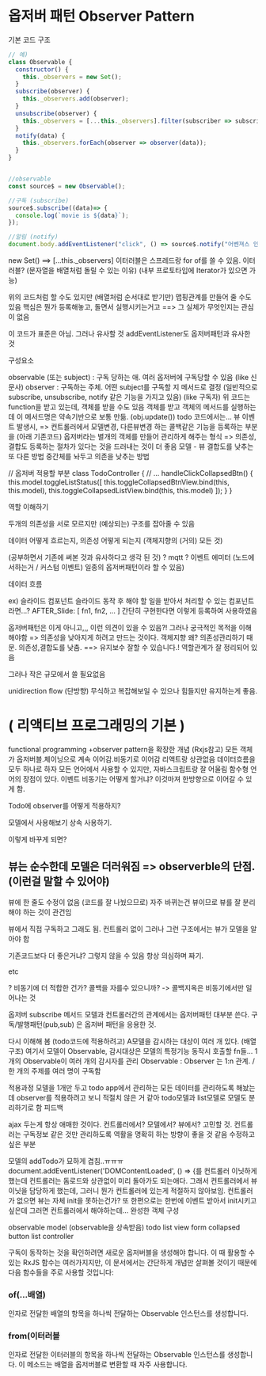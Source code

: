 
# 옵저버 패턴 Observer Pattern
기본 코드 구조
```js
// 예)
class Observable {
  constructor() {
    this._observers = new Set();
  }
  subscribe(observer) {
    this._observers.add(observer);
  }
  unsubscribe(observer) {
    this._observers = [...this._observers].filter(subscriber => subscriber !== observer);
  }
  notify(data) {
    this._observers.forEach(observer => observer(data));
  }
}


//observable
const source$ = new Observable();

//구독 (subscribe)
source$.subscribe((data)=> {
  console.log(`movie is ${data}`);
});

//알림 (notify)
document.body.addEventListener("click", () => source$.notify("어벤져스 인피니티워"));
```
new Set() ==> [...this._observers]
이터러블은 스프레드랑 for of를 쓸 수 있음.
이터러블? (문자열을 배열처럼 돌릴 수 있는 이유)
(내부 프로토타입에 Iterator가 있으면 가능)

위의 코드처럼 할 수도 있지만 (배열처럼 순서대로 받기만) 맵핑관계를 만들어 줄 수도 있음
핵심은 뭔가 등록해놓고, 돌면서 실행시키는거고 ==> 그 실체가 무엇인지는 관심이 없음

이 코드가 표준은 아님. 그러나 유사할 것
addEventListener도 옵저버패턴과 유사한 것


구성요소

observable (또는 subject) : 구독 당하는 애. 여러 옵저버에 구독당할 수 있음 (like 신문사)
observer : 구독하는 주체. 어떤 subject를 구독할 지 메서드로 결정 (일반적으로 subscribe, unsubscribe, notify 같은 기능을 가지고 있음) (like 구독자) 위 코드는 function을 받고 있는데, 객체를 받을 수도 있음
객체를 받고 객체의 메서드를 실행하는데 이 메서드명은 약속기반으로 보통 만듦. (obj.update())
todo 코드에서는... 뷰 이벤트 발생시, => 컨트롤러에서 모델변경, 다른뷰변경 하는 콜백같은 기능을 등록하는 부분을 (아래 기존코드)
옵저버라는 별개의 객체를 만들어 관리하게 해주는 형식 => 의존성,결합도
등록하는 절차가 있다는 것을 드러내는 것이 더 좋음
모델 - 뷰 결합도를 낮추는 또 다른 방법 중간체를 놔두고 의존을 낮추는 방법

// 옵저버 적용할 부분
class TodoController {
  // ...
  handleClickCollapsedBtn() {
    this.model.toggleListStatus([
      this.toggleCollapsedBtnView.bind(this, this.model),
      this.toggleCollapsedListView.bind(this, this.model)
    ]);
  }
}

역할 이해하기

두개의 의존성을 서로 모르지만 (예상되는) 구조를 잡아줄 수 있음

데이터 어떻게 흐르는지, 의존성 어떻게 되는지 (객체지향의 (거의) 모든 것)


(공부하면서 기존에 써본 것과 유사하다고 생각 된 것)
? mqtt
? 이벤트 에미터 (노드에서하는거 / 커스텀 이벤트) 일종의 옵저버패턴이라 할 수 있음)


데이터 흐름

ex) 슬라이드 컴포넌트
슬라이드 동작 후 해야 할 일을 받아서 처리할 수 있는 컴포넌트라면...?
AFTER_Slide: [ fn1, fn2, ... ] 간단히 구현한다면 이렇게 등록하여 사용하였음


옵저버패턴은 이게 아니고,,, 이런 의견이 있을 수 있음?! 그러나 궁극적인 목적을 이해해야함 => 의존성을 낮아지게 하려고 만드는 것이다. 객체지향 왜? 의존성관리하기 때문.
의존성,결합도를 낮춤. ==> 유지보수 잘할 수 있습니다.!
역할관계가 잘 정리되어 있음


그러나 작은 규모에서 쓸 필요없음

unidirection flow (단방향) 무식하고 복잡해보일 수 있으나 힘들지만 유지하는게 좋음.


# ( 리액티브 프로그래밍의 기본 )

functional programming
+observer pattern을 확장한 개념
(Rxjs참고)
모든 객체가 옵저버블.체이닝으로 계속 이어감.비동기로 이어감
리액트랑 상관없음
데이터흐름을 모두 하나로 하자
모든 언어에서 사용할 수 있지만, 자바스크립트랑 잘 어울림
함수형 언어의 장점이 있다. 이벤트 비동기는 어떻게 할거냐? 이것마져 한방향으로 이어갈 수 있게 함.


Todo에 observer를 어떻게 적용하지?

모델에서 사용해보기 상속 사용하기.

이렇게 바꾸게 되면?
## 뷰는 순수한데 모델은 더러워짐 => observerble의 단점.(이런걸 말할 수 있어야)
뷰에 한 줄도 수정이 없음 (코드를 잘 나눴으므로) 자주 바뀌는건 뷰이므로 뷰를 잘 분리해야 하는 것이 관건임

뷰에서 직접 구독하고 그래도 됨. 컨트롤러 없이
그러나 그런 구조에서는 뷰가 모델을 알아야 함

기존코드보다 더 좋은거냐? 그렇지 않을 수 있음
항상 의심하며 짜기.


etc

? 비동기에 더 적합한 건가?
콜백을 자를수 있으니까?
-> 콜백지옥은 비동기에서만 일어나는 것

옵저버 subscribe 메서드
모델과 컨트롤러간의 관계에서는 옵저버패턴 대부분 쓴다.
구독/발행패턴(pub,sub) 은 옵저버 패턴을 응용한 것.

다시 이해해 봄 (todo코드에 적용하려고)
A모델을 감시하는 대상이 여러 개 있다. (배열구조)
여기서 모델이 Observable, 감시대상은 모델의 특정기능 동작시 호출할 fn들...
1개의 Observable이 여러 개의 감시자를 관리
Observable : Observer 는 1:n 관계. / 한 개의 주제를 여러 명이 구독함

적용과정
모델을 1개만 두고 todo app에서 관리하는 모든 데이터를 관리하도록 해놨는데
observer를 적용하려고 보니 적절치 않은 거 같아 todo모델과 list모델로 모델도 분리하기로 함
피드백

ajax 두는게 항상 애매한 것이다. 컨트롤러에서? 모델에서? 뷰에서? 고민할 것.
컨트롤러는 구독정보 같은 것만 관리하도록 역활을 명확히 하는 방향이 좋을 것 같음
수정하고 싶은 부분

모델의 addTodo가 묘하게 겹침..ㅠㅠㅠ
document.addEventListener('DOMContentLoaded', () => {를 컨트롤러 이닛하게 했는데
컨트롤러는 돔로드와 상관없이 미리 돌아가도 되는애다.
그래서 컨트롤러에서 뷰이닛을 담당하게 했는데, 그러니 뭔가 컨트롤러에 있는게 적절하지 않아보임.
컨트롤러가 없으면 뷰는 자체 init을 못하는건가?
또 한편으로는 한번에 이벤트 받아서 init시키고 싶은데 그러면 컨트롤러에서 해야하는데...
완성한 객체 구성

observable
model (observable을 상속받음)
todo
list
view
form
collapsed button
list
controller





구독이 동작하는 것을 확인하려면 새로운 옵저버블을 생성해야 합니다. 이 때 활용할 수 있는 RxJS 함수는 여러가지지만, 이 문서에서는 간단하게 개념만 살펴볼 것이기 때문에 다음 함수들을 주로 사용할 것입니다:

### of(...배열)
인자로 전달한 배열의 항목을 하나씩 전달하는 Observable 인스턴스를 생성합니다.
### from(이터러블
인자로 전달한 이터러블의 항목을 하나씩 전달하는 Observable 인스턴스를 생성합니다. 이 메소드는 배열을 옵저버블로 변환할 때 자주 사용합니다.